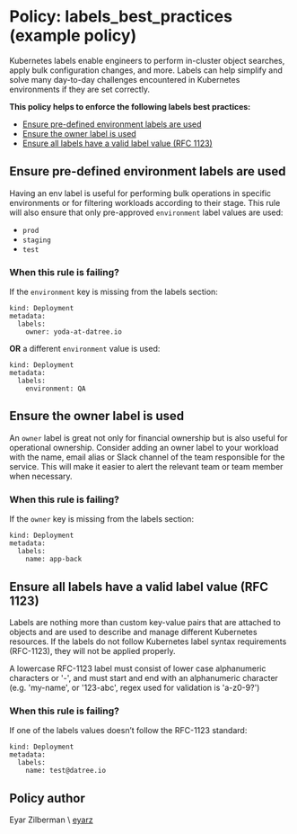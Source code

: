# Policy: labels_best_practices (example policy)
Kubernetes labels enable engineers to perform in-cluster object searches, apply bulk configuration changes, and more. Labels can help simplify and solve many day-to-day challenges encountered in Kubernetes environments if they are set correctly.  

__This policy helps to enforce the following labels best practices:__
* [Ensure pre-defined environment labels are used](#ensure-pre-defined-environment-labels-are-used)
* [Ensure the owner label is used](#ensure-the-owner-label-is-used)
* [Ensure all labels have a valid label value (RFC 1123)](#ensure-all-labels-have-a-valid-label-value-rfc-1123)

## Ensure pre-defined environment labels are used
Having an env label is useful for performing bulk operations in specific environments or for filtering workloads according to their stage. This rule will also ensure that only pre-approved `environment` label values are used:
* `prod`
* `staging`
* `test`

### When this rule is failing?
If the `environment` key is missing from the labels section:  
```
kind: Deployment
metadata:
  labels:
    owner: yoda-at-datree.io
```

__OR__ a different `environment` value is used:
```
kind: Deployment
metadata:
  labels:
    environment: QA
```

## Ensure the owner label is used
An `owner` label is great not only for financial ownership but is also useful for operational ownership. Consider adding an owner label to your workload with the name, email alias or Slack channel of the team responsible for the service. This will make it easier to alert the relevant team or team member when necessary.

### When this rule is failing?
If the `owner` key is missing from the labels section:  
```
kind: Deployment
metadata:
  labels:
    name: app-back
```

## Ensure all labels have a valid label value (RFC 1123)
Labels are nothing more than custom key-value pairs that are attached to objects and are used to describe and manage different Kubernetes resources. If the labels do not follow Kubernetes label syntax requirements (RFC-1123), they will not be applied properly.  

A lowercase RFC-1123 label must consist of lower case alphanumeric characters or '-', and must start and end with an alphanumeric character (e.g. 'my-name', or '123-abc', regex used for validation is 'a-z0-9?')  

### When this rule is failing?
If one of the labels values doesn’t follow the RFC-1123 standard:  
```
kind: Deployment
metadata:
  labels:
    name: test@datree.io
```
## Policy author
Eyar Zilberman \\ [eyarz](https://github.com/eyarz)
